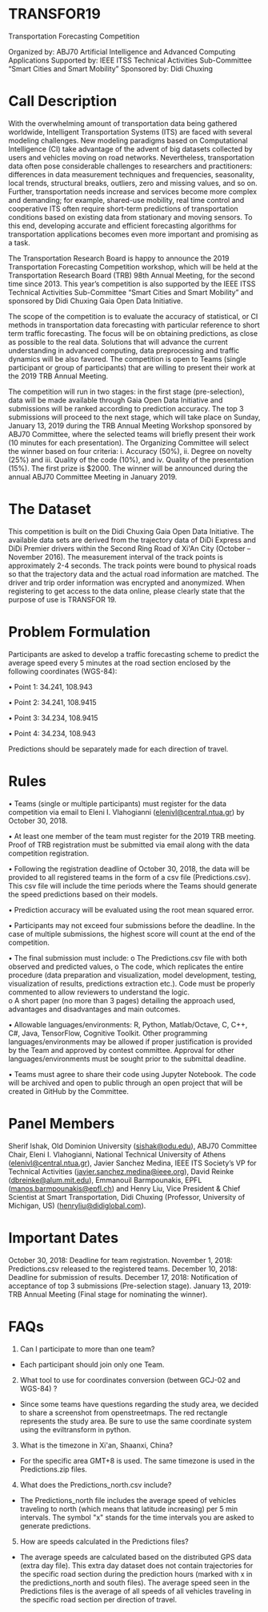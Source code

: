 # TRANSFOR19
Transportation Forecasting Competition

Organized by: ABJ70 Artificial Intelligence and Advanced Computing Applications 
Supported by: IEEE ITSS Technical Activities Sub-Committee “Smart Cities and Smart Mobility”
Sponsored by: Didi Chuxing


# Call Description 
With the overwhelming amount of transportation data being gathered worldwide, Intelligent Transportation Systems (ITS) are faced with several modeling challenges. New modeling paradigms based on Computational Intelligence (CI) take advantage of the advent of big datasets collected by users and vehicles moving on road networks. Nevertheless, transportation data often pose considerable challenges to researchers and practitioners: differences in data measurement techniques and frequencies, seasonality, local trends, structural breaks, outliers, zero and missing values, and so on. Further, transportation needs increase and services become more complex and demanding; for example, shared-use mobility, real time control and cooperative ITS often require short-term predictions of transportation conditions based on existing data from stationary and moving sensors. To this end, developing accurate and efficient forecasting algorithms for transportation applications becomes even more important and promising as a task.

The Transportation Research Board is happy to announce the 2019 Transportation Forecasting Competition workshop, which will be held at the Transportation Research Board (TRB) 98th Annual Meeting, for the second time since 2013. This year’s competition is also supported by the IEEE ITSS Technical Activities Sub-Committee “Smart Cities and Smart Mobility” and sponsored by Didi Chuxing Gaia Open Data Initiative.

The scope of the competition is to evaluate the accuracy of statistical, or CI methods in transportation data forecasting with particular reference to short term traffic forecasting. The focus will be on obtaining predictions, as close as possible to the real data. Solutions that will advance the current understanding in advanced computing, data preprocessing and traffic dynamics will be also favored. The competition is open to Teams (single participant or group of participants) that are willing to present their work at the 2019 TRB Annual Meeting. 

The competition will run in two stages: in the first stage (pre-selection), data will be made available through Gaia Open Data Initiative and submissions will be ranked according to prediction accuracy. The top 3 submissions will proceed to the next stage, which will take place on Sunday, January 13, 2019 during the TRB Annual Meeting Workshop sponsored by ABJ70 Committee, where the selected teams will briefly present their work (10 minutes for each presentation). The Organizing Committee will select the winner based on four criteria: i. Accuracy (50%), ii. Degree on novelty (25%) and iii. Quality of the code (10%), and iv. Quality of the presentation (15%). The first prize is $2000. The winner will be announced during the annual ABJ70 Committee Meeting in January 2019.

# The Dataset
This competition is built on the Didi Chuxing Gaia Open Data Initiative. The available data sets are derived from the trajectory data of DiDi Express and DiDi Premier drivers within the Second Ring Road of Xi'An City (October – November 2016). The measurement interval of the track points is approximately 2-4 seconds. The track points were bound to physical roads so that the trajectory data and the actual road information are matched. The driver and trip order information was encrypted and anonymized. When registering to get access to the data online, please clearly state that the purpose of use is TRANSFOR 19.

# Problem Formulation
Participants are asked to develop a traffic forecasting scheme to predict the average speed every 5 minutes at the road section enclosed by the following coordinates (WGS-84):

•	Point 1: 34.241, 108.943

•	Point 2: 34.241, 108.9415

•	Point 3: 34.234, 108.9415

•	Point 4: 34.234, 108.943

Predictions should be separately made for each direction of travel.

# Rules
•	Teams (single or multiple participants) must register for the data competition via email to Eleni I. Vlahogianni (elenivl@central.ntua.gr) by October 30, 2018.

•	At least one member of the team must register for the 2019 TRB meeting. Proof of TRB registration must be submitted via email along with the data competition registration.  

•	Following the registration deadline of October 30, 2018, the data will be provided to all registered teams in the form of a csv file (Predictions.csv). This csv file will include the time periods where the Teams should generate the speed predictions based on their models.

•	Prediction accuracy will be evaluated using the root mean squared error.

•	Participants may not exceed four submissions before the deadline. In the case of multiple submissions, the highest score will count at the end of the competition.

•	The final submission must include: 
  o	The Predictions.csv file with both observed and predicted values, 
  o	The code, which replicates the entire procedure (data preparation and visualization, model development, testing, visualization of results, predictions extraction etc.). Code must be properly commented to allow reviewers to understand the logic.  
  o	A short paper (no more than 3 pages) detailing the approach used, advantages and disadvantages and main outcomes.

•	Allowable languages/environments: R, Python, Matlab/Octave, C, C++, C#, Java, TensorFlow, Cognitive Toolkit. Other programming languages/environments may be allowed if proper justification is provided by the Team and approved by contest committee. Approval for other languages/environments must be sought prior to the submittal deadline.

•	Teams must agree to share their code using Jupyter Notebook.  The code will be archived and open to public through an open project that will be created in GitHub by the Committee. 

# Panel Members
Sherif Ishak, Old Dominion University (sishak@odu.edu), ABJ70 Committee Chair, Eleni I. Vlahogianni, National Technical University of Athens (elenivl@central.ntua.gr), Javier Sanchez Medina, IEEE ITS Society’s VP for Technical Activities (javier.sanchez.medina@ieee.org), David Reinke (dbreinke@alum.mit.edu), Emmanouil Barmpounakis, EPFL (manos.barmpounakis@epfl.ch) and Henry Liu, Vice President & Chief Scientist at Smart Transportation, Didi Chuxing (Professor, University of Michigan, US) (henryliu@didiglobal.com).

# Important Dates
October 30, 2018:	Deadline for team registration.
November 1, 2018:	Predictions.csv released to the registered teams. 
December 10, 2018:	Deadline for submission of results. 
December 17, 2018:	Notification of acceptance of top 3 submissions (Pre-selection stage). 
January 13, 2019:	TRB Annual Meeting (Final stage for nominating the winner).



# FAQs
1. Can I participate to more than one team? 
- Each participant should join only one Team.

2. What tool to use for coordinates conversion (between GCJ-02 and WGS-84) ?
- Since some teams have questions regarding the study area, we decided to share a screenshot from openstreetmaps. The red rectangle represents the study area. Be sure to use the same coordinate system using the eviltransform in python.

3. What is the timezone in Xi'an, Shaanxi, China?
- For the specific area GMT+8 is used. The same timezone is used in the Predictions.zip files.

4. What does the Predictions_north.csv include?
- The Predictions_north file includes the average speed of vehicles traveling to north (which means that latitude increasing) per 5 min intervals. The symbol "x" stands for the time intervals you are asked to generate predictions.

5. How are speeds  calculated in the Predictions files?
- The average speeds are calculated based on the distributed GPS data (extra day file). This extra day dataset does not contain trajectories for the specific road section during the prediction hours (marked with x in the predictions_north and south files). The average speed seen in the Predictions files is the average of all speeds of all vehicles traveling in the specific road section per direction of travel.

